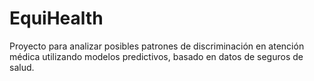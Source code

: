 # EquiHealth
Proyecto para analizar posibles patrones de discriminación en atención médica utilizando modelos predictivos, basado en datos de seguros de salud.
